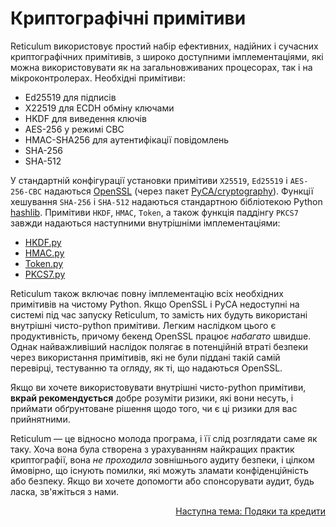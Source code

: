 # Криптографічні примітиви
Reticulum використовує простий набір ефективних, надійних і сучасних криптографічних примітивів, з широко доступними імплементаціями, які можна використовувати як на загальновживаних процесорах, так і на мікроконтролерах. Необхідні примітиви:

- Ed25519 для підписів
- X22519 для ECDH обміну ключами
- HKDF для виведення ключів
- AES-256 у режимі CBC
- HMAC-SHA256 для аутентифікації повідомлень
- SHA-256
- SHA-512

У стандартній конфігурації установки примітиви `X25519`, `Ed25519` і `AES-256-CBC` надаються [OpenSSL](https://www.openssl.org/) (через пакет [PyCA/cryptography](https://github.com/pyca/cryptography)). Функції хешування `SHA-256` і `SHA-512` надаються стандартною бібліотекою Python [hashlib](https://docs.python.org/3/library/hashlib.html). Примітиви `HKDF`, `HMAC`, `Token`, а також функція паддінгу `PKCS7` завжди надаються наступними внутрішніми імплементаціями:

- [HKDF.py](https://github.com/markqvist/Reticulum/blob/master/RNS/Cryptography/HKDF.py)
- [HMAC.py](https://github.com/markqvist/Reticulum/blob/master/RNS/Cryptography/HMAC.py)
- [Token.py](https://github.com/markqvist/Reticulum/blob/master/RNS/Cryptography/Token.py)
- [PKCS7.py](https://github.com/markqvist/Reticulum/blob/master/RNS/Cryptography/PKCS7.py)

Reticulum також включає повну імплементацію всіх необхідних примітивів на чистому Python. Якщо OpenSSL і PyCA недоступні на системі під час запуску Reticulum, то замість них будуть використані внутрішні чисто-python примітиви. Легким наслідком цього є продуктивність, причому бекенд OpenSSL працює *набагато* швидше. Однак найважливіший наслідок полягає в потенційній втраті безпеки через використання примітивів, які не були піддані такій самій перевірці, тестуванню та огляду, як ті, що надаються OpenSSL.

Якщо ви хочете використовувати внутрішні чисто-python примітиви, **вкрай рекомендується** добре розуміти ризики, які вони несуть, і приймати обґрунтоване рішення щодо того, чи є ці ризики для вас прийнятними.

Reticulum — це відносно молода програма, і її слід розглядати саме як таку. Хоча вона була створена з урахуванням найкращих практик криптографії, вона _не проходила_ зовнішнього аудиту безпеки, і цілком ймовірно, що існують помилки, які можуть зламати конфіденційність або безпеку. Якщо ви хочете допомогти або спонсорувати аудит, будь ласка, зв'яжіться з нами.

<p align="right"><a href="credits.html">Наступна тема: Подяки та кредити</a></p>
